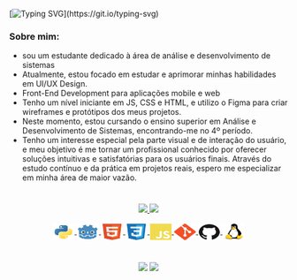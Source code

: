 


[![Typing SVG](https://readme-typing-svg.herokuapp.com?color=%23e98431&center=true&vCenter=true&width=600&lines=Olá+👋,+Sou+Herisson+Roger!;Seja+bem-vindo(a)+ao+meu+Perfil+👨‍💻!;)](https://git.io/typing-svg)

### Sobre mim:

- sou um estudante dedicado à área de análise e desenvolvimento de sistemas
- Atualmente, estou focado em estudar e aprimorar minhas habilidades em UI/UX Design.
- Front-End Development para aplicações mobile e web
- Tenho um nível iniciante em JS, CSS e HTML, e utilizo o Figma para criar wireframes e protótipos dos meus projetos.
- Neste momento, estou cursando o ensino superior em Análise e Desenvolvimento de Sistemas, encontrando-me no 4º período.
- Tenho um interesse especial pela parte visual e de interação do usuário, e meu objetivo é me tornar um profissional conhecido por oferecer soluções intuitivas e satisfatórias para os usuários finais. Através do estudo contínuo e da prática em projetos reais, espero me especializar em minha área de maior vazão.


#

 <div style="display: inline_block" align="center">
  <a href="https://github.com/herisson007">
  <img height="160em" src="https://github-readme-stats.vercel.app/api?username=herisson007&show_icons=true&theme=material-palenight&include_all_commits=true&count_private=true&locale=pt-br&border_radius=40"/>
  <img height="158em" src="https://github-readme-stats.vercel.app/api/top-langs/?username=herisson007&layout=compact&langs_count=6&theme=material-palenight&count_private=true&locale=pt-br&border_radius=30"/>
</div>

<div style="display: inline_block" align="center"><br>
  <img align="center" alt="Python" height="30" width="40" src="https://github.com/devicons/devicon/blob/master/icons/python/python-original.svg">
  <img align="center" alt="Godot" height="30" width="40" src="https://github.com/devicons/devicon/blob/master/icons/godot/godot-original.svg">
  <img align="center" alt="HTML" height="30" width="40" src="https://github.com/devicons/devicon/blob/master/icons/html5/html5-original.svg">
  <img align="center" alt="CSS" height="30" width="40" src="https://github.com/devicons/devicon/blob/master/icons/css3/css3-original.svg">
  <img align="center" alt="JS" height="30" width="40" src="https://github.com/devicons/devicon/blob/master/icons/javascript/javascript-plain.svg">
  <img align="center" alt="Git" height="30" width="40" src="https://github.com/devicons/devicon/blob/master/icons/git/git-original.svg">
  <img align="center" alt="GitHub" height="30" width="40" src="https://github.com/devicons/devicon/blob/master/icons/github/github-original.svg">
  <img align="center" alt="Linux" height="30" width="40" src="https://github.com/devicons/devicon/blob/master/icons/linux/linux-original.svg">
</div>

#
  
<div align="center"> 
  <a href = "mailto:herissonroger3@gmail.com"><img src="https://img.shields.io/badge/-Outlook-0078D4?style=for-the-badge&logo=microsoft-outlook&logoColor=white" target="_blank"></a>
  <a href="https://www.instagram.com/herisson_roger/" target="_blank"><img src="https://img.shields.io/badge/-Instagram-%23E4405F?style=for-the-badge&logo=instagram&logoColor=white" target="_blank"></a>
</div>

<!--<img src="https://komarev.com/ghpvc/?username=herisson007&color=blueviolet&label=👀" alt="herisson007" />-->
